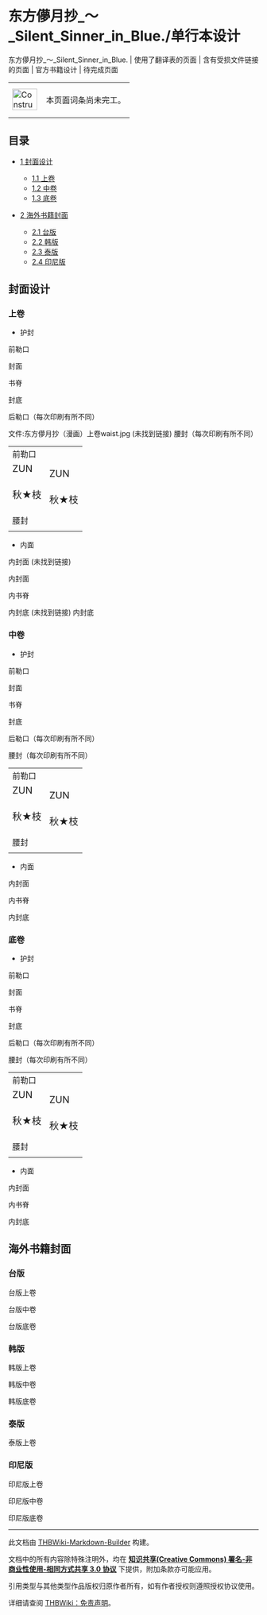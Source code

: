 # 东方儚月抄_～_Silent_Sinner_in_Blue./单行本设计

<!-- source html: G:\repos\THBWiki-Markdown-Builder\THBWikiMarkdown\Temp\main\d\d9\ns0%3A%E4%B8%9C%E6%96%B9%E5%84%9A%E6%9C%88%E6%8A%84_%EF%BD%9E_Silent_Sinner_in_Blue%2E%2F%E5%8D%95%E8%A1%8C%E6%9C%AC%E8%AE%BE%E8%AE%A1.html -->

东方儚月抄_～_Silent_Sinner_in_Blue. | 使用了翻译表的页面 | 含有受损文件链接的页面 | 官方书籍设计 | 待完成页面

<center>

<table>
<tbody><tr>
<td class="mbox-image"><div style="width: 52px;">
  <a href="./文件-ConstructionClock.png.md" class="image"><img alt="ConstructionClock.png" src="https://upload.thwiki.cc/thumb/f/f1/ConstructionClock.png/50px-ConstructionClock.png" decoding="async" loading="lazy" width="50" height="43" srcset="https://upload.thwiki.cc/thumb/f/f1/ConstructionClock.png/75px-ConstructionClock.png 1.5x, https://upload.thwiki.cc/thumb/f/f1/ConstructionClock.png/100px-ConstructionClock.png 2x" data-file-width="689" data-file-height="587"></a></div></td>
<td class="mbox-text" style=""><br>本页面词条尚未完工。<br><br></td>
</tr>
</tbody></table>


</center>
  
  

  

## 目录

- [1 封面设计](#封面设计)

  - [1.1 上卷](#上卷)
  - [1.2 中卷](#中卷)
  - [1.3 底卷](#底卷)



- [2 海外书籍封面](#海外书籍封面)

  - [2.1 台版](#台版)
  - [2.2 韩版](#韩版)
  - [2.3 泰版](#泰版)
  - [2.4 印尼版](#印尼版)







## 封面设计
### 上卷
- 护封




[](./文件-东方儚月抄（漫画）上卷flap1.jpg.md)

前勒口


[](./文件-东方儚月抄（漫画）封面.jpg.md)
封面


[](./文件-东方儚月抄（漫画）上卷spine.jpg.md)
书脊


[](./文件-东方儚月抄（漫画）上卷cover2.jpg.md)
封底


[](./文件-东方儚月抄（漫画）上卷flap2.jpg.md)
后勒口（每次印刷有所不同）




文件:东方儚月抄（漫画）上卷waist.jpg (未找到链接)  腰封（每次印刷有所不同）


<table><tbody><tr class="tt-header" id="上卷-1" data-pos="&#91;&quot;\u4e0a\u5377&quot;,1&#93;"><td colspan="2" id="前勒口" class="tt-header" lang="zh"><div class="poem">前勒口</div></td></tr><tr class="tt-content" id="上卷-2" data-pos="&#91;&quot;\u4e0a\u5377&quot;,2&#93;"><td class="tt-ja" lang="ja"><div class="poem"><big>ZUN</big><br><br></div></td><td class="tt-zh" lang="zh"><div class="poem"><big>ZUN</big></div></td></tr><tr class="tt-content" id="上卷-3" data-pos="&#91;&quot;\u4e0a\u5377&quot;,3&#93;"><td class="tt-ja" lang="ja"><div class="poem"><big>秋★枝</big><br><br></div></td><td class="tt-zh" lang="zh"><div class="poem"><big>秋★枝</big></div></td></tr><tr class="tt-header" id="上卷-4" data-pos="&#91;&quot;\u4e0a\u5377&quot;,4&#93;"><td colspan="2" id="腰封" class="tt-header" lang="zh"><div class="poem">腰封</div></td></tr><tr class="tt-content" id="上卷-5" data-pos="&#91;&quot;\u4e0a\u5377&quot;,5&#93;"><td class="tt-ja" lang="ja"><div class="poem"></div></td><td class="tt-zh" lang="zh"><div class="poem"></div></td></tr></tbody></table>


- 内面




内封面 (未找到链接)

内封面


[](./文件-东方儚月抄（漫画）上卷inside_spine.jpg.md)
内书脊


内封底 (未找到链接)
内封底





### 中卷
- 护封




[](./文件-东方儚月抄（漫画）中卷flap1.jpg.md)

前勒口


[](./文件-东方儚月抄（漫画）封面2.jpg.md)
封面


[](./文件-东方儚月抄（漫画）中卷spine.jpg.md)
书脊


[](./文件-东方儚月抄（漫画）中卷cover2.jpg.md)
封底


[](./文件-东方儚月抄（漫画）中卷flap2.jpg.md)
后勒口（每次印刷有所不同）




[](./文件-东方儚月抄（漫画）中卷waist.jpg.md)  [](./文件-东方儚月抄（漫画）中卷waist.jpg.md)腰封（每次印刷有所不同）


<table><tbody><tr class="tt-header" id="中卷-1" data-pos="&#91;&quot;\u4e2d\u5377&quot;,1&#93;"><td colspan="2" id="前勒口" class="tt-header" lang="zh"><div class="poem">前勒口</div></td></tr><tr class="tt-content" id="中卷-2" data-pos="&#91;&quot;\u4e2d\u5377&quot;,2&#93;"><td class="tt-ja" lang="ja"><div class="poem"><big>ZUN</big><br><br></div></td><td class="tt-zh" lang="zh"><div class="poem"><big>ZUN</big></div></td></tr><tr class="tt-content" id="中卷-3" data-pos="&#91;&quot;\u4e2d\u5377&quot;,3&#93;"><td class="tt-ja" lang="ja"><div class="poem"><big>秋★枝</big><br><br></div></td><td class="tt-zh" lang="zh"><div class="poem"><big>秋★枝</big></div></td></tr><tr class="tt-header" id="中卷-4" data-pos="&#91;&quot;\u4e2d\u5377&quot;,4&#93;"><td colspan="2" id="腰封" class="tt-header" lang="zh"><div class="poem">腰封</div></td></tr><tr class="tt-content" id="中卷-5" data-pos="&#91;&quot;\u4e2d\u5377&quot;,5&#93;"><td class="tt-ja" lang="ja"><div class="poem"></div></td><td class="tt-zh" lang="zh"><div class="poem"></div></td></tr></tbody></table>


- 内面




[](./文件-东方儚月抄（漫画）中卷inside_cover1.jpg.md)

内封面


[](./文件-东方儚月抄（漫画）中卷inside_spine.jpg.md)
内书脊


[](./文件-东方儚月抄（漫画）中卷inside_cover2.jpg.md)
内封底





### 底卷
- 护封




[](./文件-东方儚月抄（漫画）底卷flap1.jpg.md)

前勒口


[](./文件-东方儚月抄（漫画）封面3.jpg.md)
封面


[](./文件-东方儚月抄（漫画）底卷spine.jpg.md)
书脊


[](./文件-东方儚月抄（漫画）底卷cover2.jpg.md)
封底


[](./文件-东方儚月抄（漫画）底卷flap2.jpg.md)
后勒口（每次印刷有所不同）




[](./文件-东方儚月抄（漫画）底卷waist.jpg.md)  [](./文件-东方儚月抄（漫画）底卷waist.jpg.md)腰封（每次印刷有所不同）


<table><tbody><tr class="tt-header" id="底卷-1" data-pos="&#91;&quot;\u5e95\u5377&quot;,1&#93;"><td colspan="2" id="前勒口" class="tt-header" lang="zh"><div class="poem">前勒口</div></td></tr><tr class="tt-content" id="底卷-2" data-pos="&#91;&quot;\u5e95\u5377&quot;,2&#93;"><td class="tt-ja" lang="ja"><div class="poem"><big>ZUN</big><br><br></div></td><td class="tt-zh" lang="zh"><div class="poem"><big>ZUN</big></div></td></tr><tr class="tt-content" id="底卷-3" data-pos="&#91;&quot;\u5e95\u5377&quot;,3&#93;"><td class="tt-ja" lang="ja"><div class="poem"><big>秋★枝</big><br><br></div></td><td class="tt-zh" lang="zh"><div class="poem"><big>秋★枝</big></div></td></tr><tr class="tt-header" id="底卷-4" data-pos="&#91;&quot;\u5e95\u5377&quot;,4&#93;"><td colspan="2" id="腰封" class="tt-header" lang="zh"><div class="poem">腰封</div></td></tr><tr class="tt-content" id="底卷-5" data-pos="&#91;&quot;\u5e95\u5377&quot;,5&#93;"><td class="tt-ja" lang="ja"><div class="poem"></div></td><td class="tt-zh" lang="zh"><div class="poem"></div></td></tr></tbody></table>


- 内面




[](./文件-东方儚月抄（漫画）底卷inside_cover1.jpg.md)

内封面


[](./文件-东方儚月抄（漫画）底卷inside_spine.jpg.md)
内书脊


[](./文件-东方儚月抄（漫画）底卷inside_cover2.jpg.md)
内封底





## 海外书籍封面
### 台版



[](./文件-东方儚月抄（漫画）台版上卷封面.jpg.md)

台版上卷


[](./文件-东方儚月抄（漫画）台版中卷封面.jpg.md)
台版中卷


[](./文件-东方儚月抄（漫画）台版底卷封面.jpg.md)
台版底卷




### 韩版



[](./文件-东方儚月抄（漫画）韩版上卷封面.jpg.md)

韩版上卷


[](./文件-东方儚月抄（漫画）韩版中卷封面.jpg.md)
韩版中卷


[](./文件-东方儚月抄（漫画）韩版底卷封面.jpg.md)
韩版底卷




### 泰版



[](./文件-东方儚月抄（漫画）泰版上卷封面.jpg.md)

泰版上卷




### 印尼版



[](./文件-东方儚月抄（漫画）印尼版上卷封面.jpg.md)

印尼版上卷


[](./文件-东方儚月抄（漫画）印尼版中卷封面.jpg.md)
印尼版中卷


[](./文件-东方儚月抄（漫画）印尼版底卷封面.jpg.md)
印尼版底卷




  
  

  





---

此文档由 [THBWiki-Markdown-Builder](https://github.com/Delsin-Yu/THBWiki-Markdown-Builder) 构建。

文档中的所有内容除特殊注明外，均在 [**知识共享(Creative Commons) 署名-非商业性使用-相同方式共享 3.0 协议**](https://creativecommons.org/licenses/by-sa/3.0/deed.zh-hans) 下提供，附加条款亦可能应用。

引用类型与其他类型作品版权归原作者所有，如有作者授权则遵照授权协议使用。

详细请查阅 [THBWiki：免责声明](https://thbwiki.cc/THBWiki:%E5%85%8D%E8%B4%A3%E5%A3%B0%E6%98%8E)。

